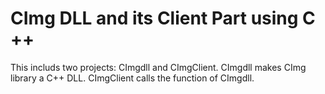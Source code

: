 # CImg DLL and its Client Part using C ++
This includs two projects: CImgdll and CImgClient. CImgdll makes CImg library a C++ DLL. CImgClient calls the function of CImgdll.
